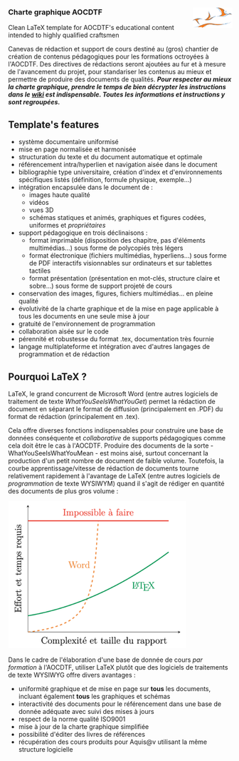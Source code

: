 ### Charte graphique AOCDTF <img src="fichiers_github/logo_compagnons.png" align="right" height="45"/>

Clean LaTeX template for AOCDTF's educational content intended to highly qualified craftsmen

Canevas de rédaction et support de cours destiné au (gros) chantier de création de contenus pédagogiques pour les formations octroyées à l'AOCDTF. Des directives de rédactions seront ajoutées au fur et à mesure de l'avancement du projet, pour standariser les contenus au mieux et permettre de produire des documents de qualités.
***Pour respecter au mieux la charte graphique, prendre le temps de bien décrypter les instructions dans le [wiki](https://github.com/aocdtf-mta/AOCDTF-template/wiki) est indispensable. Toutes les informations et instructions y sont regroupées.***

## Template's features

- système documentaire uniformisé
- mise en page normalisée et harmonisée
- structuration du texte et du document automatique et optimale
- référencement intra/hyperlien et navigation aisée dans le document
- bibliographie type universitaire, création d'index et d'environnements spécifiques listés (définition, formule physique, exemple...)
- intégration encapsulée dans le document de :
	- images haute qualité
	- vidéos
	- vues 3D
	- schémas statiques et animés, graphiques et figures codées, uniformes et _propriétaires_
- support pédagogique en trois déclinaisons :
	- format imprimable (disposition des chapitre, pas d'éléments multimédias...) sous forme de polycopiés très légers
	- format électronique (fichiers multimédias, hyperliens...) sous forme de PDF interactifs visionnables sur ordinateurs et sur tablettes tactiles
	- format présentation (présentation en mot-clés, structure claire et sobre...) sous forme de support projeté de cours
- conservation des images, figures, fichiers multimédias... en pleine qualité
- évolutivité de la charte graphique et de la mise en page applicable à tous les documents en une seule mise à jour
- gratuité de l'environnement de programmation
- collaboration aisée sur le code
- pérennité et robustesse du format .tex, documentation très fournie
- langage multiplateforme et intégration avec d'autres langages de programmation et de rédaction

## Pourquoi LaTeX ?

LaTeX, le grand concurrent de Microsoft Word (entre autres logiciels de traitement de texte _WhatYouSeeIsWhatYouGet_) permet la rédaction de document en séparant le format de diffusion (principalement en .PDF) du format de rédaction (principalement en .tex). 

Cela offre diverses fonctions indispensables pour construire une base de données conséquente et _collaborative_ de supports pédagogiques comme cela doit être le cas à l'AOCDTF.
Produire des documents de la sorte - WhatYouSeeIsWhatYouMean - est moins aisé, surtout concernant la production d'un petit nombre de document de faible volume. Toutefois, la courbe apprentissage/vitesse de rédaction de documents tourne relativement rapidement à l'avantage de LaTeX (entre autres logiciels de _programmation_ de texte WYSIWYM) quand il s'agit de rédiger en quantité des documents de plus gros volume :

<p>
  <img src="fichiers_github/courbe_word_latex.png" width="400" />
</p>

Dans le cadre de l'élaboration d'une base de donnée de cours _par formation_ à l'AOCDTF, utiliser LaTeX plutôt que des logiciels de traitements de texte WYSIWYG offre divers avantages :
- uniformité graphique et de mise en page sur **tous** les documents, incluant également **tous** les graphiques et schémas
- interactivité des documents pour le référencement dans une base de donnée adéquate avec suivi des mises à jours
- respect de la norme qualité ISO9001
- mise à jour de la charte graphique simplifiée
- possibilité d'éditer des livres de références
- récupération des cours produits pour Aquis@v utilisant la même structure logicielle

